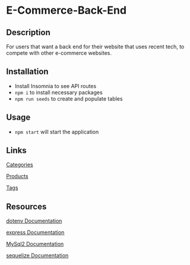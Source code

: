 # E-Commerce-Back-End

## Description
For users that want a back end for their website that uses recent tech, to compete with other e-commerce websites.

## Installation
- Install Insomnia to see API routes
- `npm i` to install necessary packages
- `npm run seeds` to create and populate tables

## Usage
- `npm start` will start the application

## Links
[Categories](https://drive.google.com/file/d/1a7bEJK42zmPm00eTTMF9QIDUxldz7DVA/view?usp=sharing)

[Products](https://drive.google.com/file/d/17uqY9QvLTg8MYpU2owVoeewJ0NB73xKW/view?usp=sharing)

[Tags](https://drive.google.com/file/d/1I4GHIjM59eDX_30I91lsHqka5GsFncS2/view?usp=sharing)

## Resources
[dotenv Documentation](https://www.npmjs.com/package/dotenv)

[express Documentation](http://expressjs.com/en/api.html)

[MySql2 Documentation](https://github.com/sidorares/node-mysql2/tree/master/documentation)

[sequelize Documentation](https://sequelize.org/)